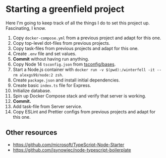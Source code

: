 # Starting a greenfield project

Here I'm going to keep track of all the things I do to set this project up. Fascinating, I know.

1. Copy `docker-compose.yml` from a previous project and adapt for this one.
1. Copy top-level dot-files from previous projects.
1. Copy task-files from previous projects and adapt for this one.
1. Create `.env` file and set values.
1. **Commit** without having run anything.
1. Copy Node 14 `tsconfig.json` from [tsconfig/bases][1].
1. Start a Node.js container with `docker run -v $(pwd):/winterfell -it --rm alexgs99/node:2 zsh`.
1. Create `package.json` and install initial dependencies.
1. Create basic `index.ts` file for Express.
1. Initialize database.
1. Spin up Docker Compose stack and verify that server is working.
1. **Commit.**
1. Add task-file from Server service.
1. Copy ESLint and Prettier configs from previous projects and adapt for this one.

[1]: https://github.com/tsconfig/bases

## Other resources

- https://github.com/microsoft/TypeScript-Node-Starter
- https://github.com/jsynowiec/node-typescript-boilerplate

